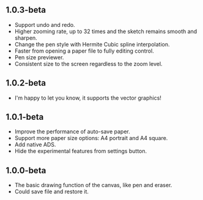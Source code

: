 1.0.3-beta
---

- Support undo and redo.
- Higher zooming rate, up to 32 times and the sketch remains smooth and sharpen.
- Change the pen style with Hermite Cubic spline interpolation.
- Faster from opening a paper file to fully editing control.
- Pen size previewer.
- Consistent size to the screen regardless to the zoom level.

1.0.2-beta
---
- I'm happy to let you know, it supports the vector graphics!

1.0.1-beta
---
- Improve the performance of auto-save paper.
- Support more paper size options: A4 portrait and A4 square.
- Add native ADS.
- Hide the experimental features from settings button.

1.0.0-beta
---
- The basic drawing function of the canvas, like pen and eraser.
- Could save file and restore it.
